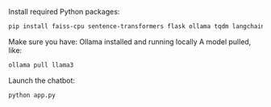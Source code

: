 Install required Python packages:
```bash
pip install faiss-cpu sentence-transformers flask ollama tqdm langchain
```

Make sure you have:
Ollama installed and running locally
A model pulled, like:
```bash
ollama pull llama3
```

Launch the chatbot:
```bash
python app.py
```
